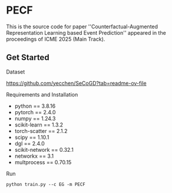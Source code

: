 # PECF
This is the source code for paper ''Counterfactual-Augmented Representation Learning based Event Prediction'' appeared in the proceedings of ICME 2025 (Main Track).

## Get Started

Dataset

https://github.com/yecchen/SeCoGD?tab=readme-ov-file

Requirements and Installation

* python == 3.8.16
* pytorch == 2.4.0
* numpy == 1.24.3
* scikit-learn == 1.3.2
* torch-scatter == 2.1.2
* scipy == 1.10.1
* dgl == 2.4.0
* scikit-network == 0.32.1
* networkx == 3.1
* multprocess == 0.70.15

Run

```
python train.py --c EG -m PECF
```
